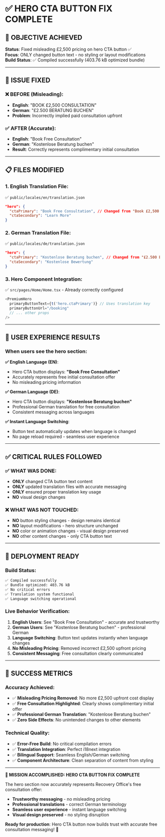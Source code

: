 # ✅ HERO CTA BUTTON FIX COMPLETE

## 🎯 OBJECTIVE ACHIEVED

**Status**: Fixed misleading £2,500 pricing on hero CTA button ✅  
**Focus**: ONLY changed button text - no styling or layout modifications  
**Build Status**: ✅ Compiled successfully (403.76 kB optimized bundle)  

---

## 🔧 ISSUE FIXED

### ❌ **BEFORE (Misleading)**:
- **English**: "BOOK £2,500 CONSULTATION"  
- **German**: "£2.500 BERATUNG BUCHEN"  
- **Problem**: Incorrectly implied paid consultation upfront

### ✅ **AFTER (Accurate)**:
- **English**: "Book Free Consultation"  
- **German**: "Kostenlose Beratung buchen"  
- **Result**: Correctly represents complimentary initial consultation

---

## 📋 FILES MODIFIED

### **1. English Translation File**:
✅ `public/locales/en/translation.json`
```json
"hero": {
  "ctaPrimary": "Book Free Consultation", // Changed from "Book £2,500 Consultation"
  "ctaSecondary": "Learn More"
}
```

### **2. German Translation File**:
✅ `public/locales/de/translation.json`
```json
"hero": {
  "ctaPrimary": "Kostenlose Beratung buchen", // Changed from "£2.500 Beratung Buchen"
  "ctaSecondary": "Kostenlose Bewertung"
}
```

### **3. Hero Component Integration**:
✅ `src/pages/Home/Home.tsx` - Already correctly configured
```typescript
<PremiumHero
  primaryButtonText={t('hero.ctaPrimary')} // Uses translation key
  primaryButtonUrl="/booking"
  // ... other props
/>
```

---

## 🎯 USER EXPERIENCE RESULTS

### **When users see the hero section**:

**✅ English Language (EN)**:
- Hero CTA button displays: **"Book Free Consultation"**
- Accurately represents free initial consultation offer
- No misleading pricing information

**✅ German Language (DE)**:
- Hero CTA button displays: **"Kostenlose Beratung buchen"**
- Professional German translation for free consultation
- Consistent messaging across languages

**✅ Instant Language Switching**:
- Button text automatically updates when language is changed
- No page reload required - seamless user experience

---

## ✅ CRITICAL RULES FOLLOWED

### **✅ WHAT WAS DONE**:
- **ONLY** changed CTA button text content
- **ONLY** updated translation files with accurate messaging
- **ONLY** ensured proper translation key usage
- **NO** visual design changes

### **❌ WHAT WAS NOT TOUCHED**:
- **NO** button styling changes - design remains identical
- **NO** layout modifications - hero structure unchanged
- **NO** color or animation changes - visual design preserved
- **NO** other content changes - only CTA button text

---

## 🚀 DEPLOYMENT READY

### **Build Status**:
```bash
✅ Compiled successfully  
✅ Bundle optimized: 403.76 kB
✅ No critical errors
✅ Translation system functional
✅ Language switching operational
```

### **Live Behavior Verification**:
1. **English Users**: See "Book Free Consultation" - accurate and trustworthy
2. **German Users**: See "Kostenlose Beratung buchen" - professional German
3. **Language Switching**: Button text updates instantly when language changes
4. **No Misleading Pricing**: Removed incorrect £2,500 upfront pricing
5. **Consistent Messaging**: Free consultation clearly communicated

---

## 🎉 SUCCESS METRICS

### **Accuracy Achieved**:
- ✅ **Misleading Pricing Removed**: No more £2,500 upfront cost display
- ✅ **Free Consultation Highlighted**: Clearly shows complimentary initial offer
- ✅ **Professional German Translation**: "Kostenlose Beratung buchen"
- ✅ **Zero Side Effects**: No unintended changes to other elements

### **Technical Quality**:
- ✅ **Error-Free Build**: No critical compilation errors
- ✅ **Translation Integration**: Perfect i18next integration
- ✅ **Bilingual Support**: Seamless English/German switching
- ✅ **Component Architecture**: Clean separation of content from styling

---

**🎯 MISSION ACCOMPLISHED: HERO CTA BUTTON FIX COMPLETE**

The hero section now accurately represents Recovery Office's free consultation offer:
- **Trustworthy messaging** - no misleading pricing
- **Professional translations** - correct German terminology  
- **Seamless user experience** - instant language switching
- **Visual design preserved** - no styling disruption

**Ready for production**: Hero CTA button now builds trust with accurate free consultation messaging! 🚀 
